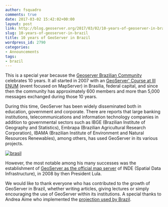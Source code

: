```yaml
---
author: fsquadro
comments: true
date: 2017-03-02 15:42:02+00:00
layout: post
link: http://blog.geoserver.org/2017/03/02/10-years-of-geoserver-in-brazil/
slug: 10-years-of-geoserver-in-brazil
title: 10 years of GeoServer in Brazil
wordpress_id: 2790
categories:
- Announcements
tags:
- brazil
---
```


This is a special year because the [Geoserver Brazilian Community](https://groups.yahoo.com/neo/groups/geoserver/info) celebrates 10 years. It all started in 2007 with an [GeoServer' Course at III ENUM](http://blog.geoserver.org/2007/05/23/geoserver-in-brazil/) (event focused on MapServer) in Brasilia, federal capital, and since then the community has approximately 600 members and more than 5,000 messages exchanged during those 10 years.

During this time, GeoServer has been widely disseminated both in education, government and corporate. There are reports that large banking institutions, telecommunications and information technology companies in addition to governmental sectors such as IBGE (Brazilian Institute of Geography and Statistics), Embrapa (Brazilian Agricultural Research Corporation), IBAMA (Brazilian Institute of Environment and Natural Resources Renewables), among others, has used GeoServer in its various projects.

[![brasil](/img/uploads/brasil-300x240.jpg)](/img/uploads/brasil.jpg)

However, the most notable among his many successes was the establishment of [GeoServer as the official map server](http://blog.geoserver.org/2012/05/16/parabens/) of INDE (Spatial Data Infrastructure), in 2008 by then President Lula.

We would like to thank everyone who has contributed to the growth of GeoServer in Brazil, whether writing articles, giving lectures or simply encouraging the use of GeoServer within its institutions. A special thanks to Andrea Aime who implemented the [projection used by Brazil](http://geotoolsnews.blogspot.it/2010/01/polyconic.html).
